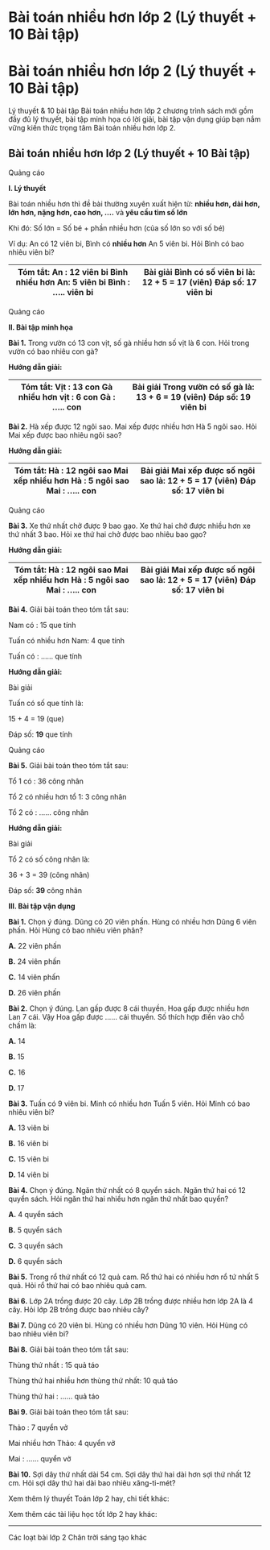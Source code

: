 # Bài toán nhiều hơn lớp 2 (Lý thuyết + 10 Bài tập)

# Bài toán nhiều hơn lớp 2 (Lý thuyết + 10 Bài tập)

Lý thuyết & 10 bài tập Bài toán nhiều hơn lớp 2 chương trình sách mới gồm đầy đủ lý thuyết, bài tập minh họa có lời giải, bài tập vận dụng giúp bạn nắm vững kiến thức trọng tâm Bài toán nhiều hơn lớp 2.

## Bài toán nhiều hơn lớp 2 (Lý thuyết + 10 Bài tập)

Quảng cáo

**I. Lý thuyết**

Bài toán nhiều hơn thì đề bài thường xuyên xuất hiện từ: **nhiều hơn, dài hơn, lớn hơn, nặng hơn, cao hơn, ….** và **yêu cầu tìm số lớn**

Khi đó: Số lớn = Số bé + phần nhiều hơn (của số lớn so với số bé)

Ví dụ: An có 12 viên bi, Bình có **nhiều hơn** An 5 viên bi. Hỏi Bình có bao nhiêu viên bi?

**Tóm tắt:** An : **12** viên bi Bình nhiều hơn An: **5** viên bi Bình : ….. viên bi |  **Bài giải** Bình có số viên bi là: **12** \+ **5** = **17** (viên) Đáp số: **17** viên bi  
---|---  
  
Quảng cáo

**II. Bài tập minh họa**

**Bài 1.** Trong vườn có 13 con vịt, số gà nhiều hơn số vịt là 6 con. Hỏi trong vườn có bao nhiêu con gà?

**Hướng dẫn giải:**

**Tóm tắt:** Vịt : **13** con Gà nhiều hơn vịt : **6** con Gà : ….. con |  **Bài giải** Trong vườn có số gà là: **13 + 6 = 19** (viên) Đáp số: **19** viên bi  
---|---  
  
**Bài 2.** Hà xếp được 12 ngôi sao. Mai xếp được nhiều hơn Hà 5 ngôi sao. Hỏi Mai xếp được bao nhiêu ngôi sao?

**Hướng dẫn giải:**

**Tóm tắt:** Hà : **12** ngôi sao Mai xếp nhiều hơn Hà : **5** ngôi sao Mai : ….. con |  **Bài giải** Mai xếp được số ngôi sao là: **12 + 5 = 17** (viên) Đáp số: **17** viên bi  
---|---  
  
Quảng cáo

**Bài 3.** Xe thứ nhất chở được 9 bao gạo. Xe thứ hai chở được nhiều hơn xe thứ nhất 3 bao. Hỏi xe thứ hai chở được bao nhiêu bao gạo?

**Hướng dẫn giải:**

**Tóm tắt:** Hà : **12** ngôi sao Mai xếp nhiều hơn Hà : **5** ngôi sao Mai : ….. con |  **Bài giải** Mai xếp được số ngôi sao là: **12 + 5 = 17** (viên) Đáp số: **17** viên bi  
---|---  
  
**Bài 4.** Giải bài toán theo tóm tắt sau:

Nam có : 15 que tính

Tuấn có nhiều hơn Nam: 4 que tính

Tuấn có : …… que tính

**Hướng dẫn giải:**

Bài giải

Tuấn có số que tính là:

15 + 4 = 19 (que)

Đáp số: **19** que tính

Quảng cáo

**Bài 5.** Giải bài toán theo tóm tắt sau:

Tổ 1 có : 36 công nhân

Tổ 2 có nhiều hơn tổ 1: 3 công nhân

Tổ 2 có : …… công nhân

**Hướng dẫn giải:**

Bài giải

Tổ 2 có số công nhân là:

36 + 3 = 39 (công nhân)

Đáp số: **39** công nhân

**III. Bài tập vận dụng**

**Bài 1.** Chọn ý đúng. Dũng có 20 viên phấn. Hùng có nhiều hơn Dũng 6 viên phấn. Hỏi Hùng có bao nhiêu viên phân?

**A.** 22 viên phấn

**B.** 24 viên phấn

**C.** 14 viên phấn

**D.** 26 viên phấn

**Bài 2.** Chọn ý đúng. Lan gấp được 8 cái thuyền. Hoa gấp được nhiều hơn Lan 7 cái. Vậy Hoa gấp được …… cái thuyền. Số thích hợp điền vào chỗ chấm là: 

**A.** 14

**B.** 15

**C.** 16

**D.** 17

**Bài 3.** Tuấn có 9 viên bi. Minh có nhiều hơn Tuấn 5 viên. Hỏi Minh có bao nhiêu viên bi?

**A.** 13 viên bi

**B.** 16 viên bi

**C.** 15 viên bi

**D.** 14 viên bi

**Bài 4.** Chọn ý đúng. Ngăn thứ nhất có 8 quyển sách. Ngăn thứ hai có 12 quyển sách. Hỏi ngăn thứ hai nhiều hơn ngăn thứ nhất bao quyển?

**A.** 4 quyển sách

**B.** 5 quyển sách

**C.** 3 quyển sách

**D.** 6 quyển sách

**Bài 5.** Trong rổ thứ nhất có 12 quả cam. Rổ thứ hai có nhiều hơn rổ tứ nhất 5 quả. Hỏi rổ thứ hai có bao nhiêu quả cam.

**Bài 6.** Lớp 2A trồng được 20 cây. Lớp 2B trồng được nhiều hơn lớp 2A là 4 cây. Hỏi lớp 2B trồng được bao nhiêu cây?

**Bài 7.** Dũng có 20 viên bi. Hùng có nhiều hơn Dũng 10 viên. Hỏi Hùng có bao nhiêu viên bi?

**Bài 8.** Giải bài toán theo tóm tắt sau:

Thùng thứ nhất : 15 quả táo

Thùng thứ hai nhiều hơn thùng thứ nhất: 10 quả táo

Thùng thứ hai : …… quả táo

**Bài 9.** Giải bài toán theo tóm tắt sau:

Thảo : 7 quyển vở

Mai nhiều hơn Thảo: 4 quyển vở

Mai : …… quyển vở

**Bài 10.** Sợi dây thứ nhất dài 54 cm. Sợi dây thứ hai dài hơn sợi thứ nhất 12 cm. Hỏi sợi dây thứ hai dài bao nhiêu xăng-ti-mét?

Xem thêm lý thuyết Toán lớp 2 hay, chi tiết khác:

Xem thêm các tài liệu học tốt lớp 2 hay khác:

* * *

Các loạt bài lớp 2 Chân trời sáng tạo khác

